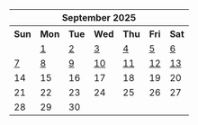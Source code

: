 <table align="center" border="0" cellpadding="0" cellspacing="0" class="month">
 <tr>
  <th class="month" colspan="7">
   September 2025
  </th>
 </tr>
 <tr>
  <th class="sun">
   Sun
  </th>
  <th class="mon">
   Mon
  </th>
  <th class="tue">
   Tue
  </th>
  <th class="wed">
   Wed
  </th>
  <th class="thu">
   Thu
  </th>
  <th class="fri">
   Fri
  </th>
  <th class="sat">
   Sat
  </th>
 </tr>
 <tr>
  <td class="noday">
  </td>
  <td class="mon">
   <a href="20250901.py">
    1
   </a>
  </td>
  <td class="tue">
   <a href="20250902.py">
    2
   </a>
  </td>
  <td class="wed">
   <a href="20250903.py">
    3
   </a>
  </td>
  <td class="thu">
   <a href="20250904.py">
    4
   </a>
  </td>
  <td class="fri">
   <a href="20250905.py">
    5
   </a>
  </td>
  <td class="sat">
   <a href="20250906.py">
    6
   </a>
  </td>
 </tr>
 <tr>
  <td class="sun">
   <a href="20250907.py">
    7
   </a>
  </td>
  <td class="mon">
   <a href="20250908.py">
    8
   </a>
  </td>
  <td class="tue">
   <a href="20250909.py">
    9
   </a>
  </td>
  <td class="wed">
   <a href="20250910.py">
    10
   </a>
  </td>
  <td class="thu">
   <a href="20250911.py">
    11
   </a>
  </td>
  <td class="fri">
   <a href="20250912.py">
    12
   </a>
  </td>
  <td class="sat">
   <a href="20250913.py">
    13
   </a>
  </td>
 </tr>
 <tr>
  <td class="sun">
   14
  </td>
  <td class="mon">
   15
  </td>
  <td class="tue">
   16
  </td>
  <td class="wed">
   17
  </td>
  <td class="thu">
   18
  </td>
  <td class="fri">
   19
  </td>
  <td class="sat">
   20
  </td>
 </tr>
 <tr>
  <td class="sun">
   21
  </td>
  <td class="mon">
   22
  </td>
  <td class="tue">
   23
  </td>
  <td class="wed">
   24
  </td>
  <td class="thu">
   25
  </td>
  <td class="fri">
   26
  </td>
  <td class="sat">
   27
  </td>
 </tr>
 <tr>
  <td class="sun">
   28
  </td>
  <td class="mon">
   29
  </td>
  <td class="tue">
   30
  </td>
  <td class="noday">
  </td>
  <td class="noday">
  </td>
  <td class="noday">
  </td>
  <td class="noday">
  </td>
 </tr>
</table>
